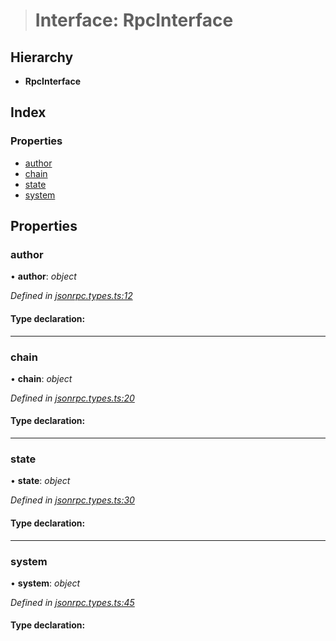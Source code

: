 > # Interface: RpcInterface

## Hierarchy

* **RpcInterface**

## Index

### Properties

* [author](_jsonrpc_types_.rpcinterface.md#author)
* [chain](_jsonrpc_types_.rpcinterface.md#chain)
* [state](_jsonrpc_types_.rpcinterface.md#state)
* [system](_jsonrpc_types_.rpcinterface.md#system)

## Properties

###  author

• **author**: *object*

*Defined in [jsonrpc.types.ts:12](https://github.com/polkadot-js/api/blob/9e61deb/packages/rpc-core/src/jsonrpc.types.ts#L12)*

#### Type declaration:

___

###  chain

• **chain**: *object*

*Defined in [jsonrpc.types.ts:20](https://github.com/polkadot-js/api/blob/9e61deb/packages/rpc-core/src/jsonrpc.types.ts#L20)*

#### Type declaration:

___

###  state

• **state**: *object*

*Defined in [jsonrpc.types.ts:30](https://github.com/polkadot-js/api/blob/9e61deb/packages/rpc-core/src/jsonrpc.types.ts#L30)*

#### Type declaration:

___

###  system

• **system**: *object*

*Defined in [jsonrpc.types.ts:45](https://github.com/polkadot-js/api/blob/9e61deb/packages/rpc-core/src/jsonrpc.types.ts#L45)*

#### Type declaration: